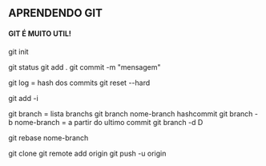 ## APRENDENDO GIT
#### GIT É MUITO UTIL!

git init

git status
git add .
git commit -m "mensagem"

git log = hash dos commits
git reset --hard <hash>

git add -i

git branch = lista branchs
git branch nome-branch hashcommit
git branch -b nome-branch =  a partir do ultimo commit
git branch -d D

git rebase nome-branch

git clone <link repositorio>
git remote add origin <link do repositorio>
git push -u origin <nome da branch>
